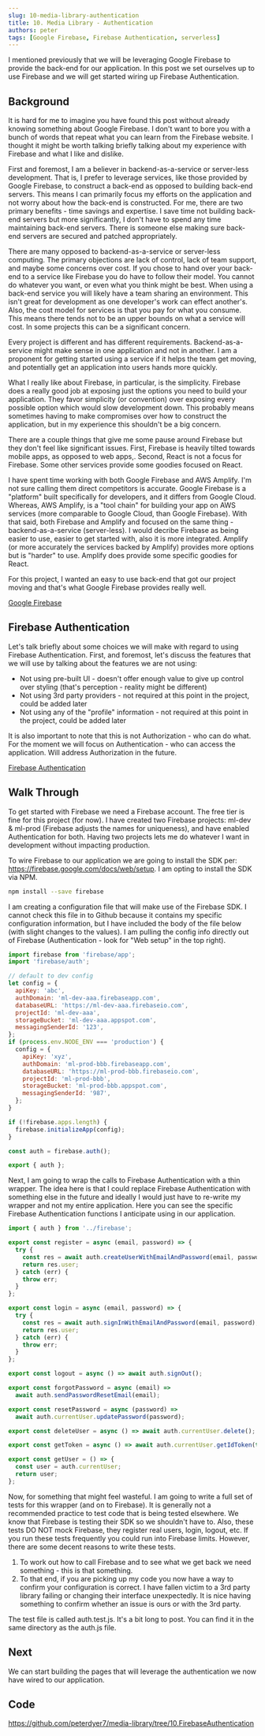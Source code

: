 ```yaml
---
slug: 10-media-library-authentication
title: 10. Media Library - Authentication
authors: peter
tags: [Google Firebase, Firebase Authentication, serverless]
---
```


I mentioned previously that we will be leveraging Google Firebase to provide the back-end for our application. In this post we set ourselves up to use Firebase and we will get started wiring up Firebase Authentication.

<!--truncate-->

## Background

It is hard for me to imagine you have found this post without already knowing something about Google Firebase. I don't want to bore you with a bunch of words that repeat what you can learn from the Firebase website. I thought it might be worth talking briefly talking about my experience with Firebase and what I like and dislike.

First and foremost, I am a believer in backend-as-a-service or server-less development. That is, I prefer to leverage services, like those provided by Google Firebase, to construct a back-end as opposed to building back-end servers. This means I can primarily focus my efforts on the application and not worry about how the back-end is constructed. For me, there are two primary benefits - time savings and expertise. I save time not building back-end servers but more significantly, I don't have to spend any time maintaining back-end servers. There is someone else making sure back-end servers are secured and patched appropriately.

There are many opposed to backend-as-a-service or server-less computing. The primary objections are lack of control, lack of team support, and maybe some concerns over cost. If you chose to hand over your back-end to a service like Firebase you do have to follow their model. You cannot do whatever you want, or even what you think might be best. When using a back-end service you will likely have a team sharing an environment. This isn't great for development as one developer's work can effect another's. Also, the cost model for services is that you pay for what you consume. This means there tends not to be an upper bounds on what a service will cost. In some projects this can be a significant concern.

Every project is different and has different requirements. Backend-as-a-service might make sense in one application and not in another. I am a proponent for getting started using a service if it helps the team get moving, and potentially get an application into users hands more quickly.

What I really like about Firebase, in particular, is the simplicity. Firebase does a really good job at exposing just the options you need to build your application. They favor simplicity (or convention) over exposing every possible option which would slow development down. This probably means sometimes having to make compromises over how to construct the application, but in my experience this shouldn't be a big concern.

There are a couple things that give me some pause around Firebase but they don't feel like significant issues. First, Firebase is heavily tilted towards mobile apps, as opposed to web apps,. Second, React is not a focus for Firebase. Some other services provide some goodies focused on React.

I have spent time working with both Google Firebase and AWS Amplify. I'm not sure calling them direct competitors is accurate. Google Firebase is a "platform" built specifically for developers, and it differs from Google Cloud. Whereas, AWS Amplify, is a "tool chain" for building your app on AWS services (more comparable to Google Cloud, than Google Firebase). With that said, both Firebase and Amplify and focused on the same thing - backend-as-a-service (server-less). I would decribe Firebase as being easier to use, easier to get started with, also it is more integrated. Amplify (or more accurately the services backed by Amplify) provides more options but is "harder" to use. Amplify does provide some specific goodies for React.

For this project, I wanted an easy to use back-end that got our project moving and that's what Google Firebase provides really well.

[Google Firebase](https://firebase.google.com/)

## Firebase Authentication

Let's talk briefly about some choices we will make with regard to using Firebase Authentication. First, and foremost, let's discuss the features that we will use by talking about the features we are not using:

- Not using pre-built UI - doesn't offer enough value to give up control over styling (that's perception - reality might be different)
- Not using 3rd party providers - not required at this point in the project, could be added later
- Not using any of the "profile" information - not required at this point in the project, could be added later

It is also important to note that this is not Authorization - who can do what. For the moment we will focus on Authentication - who can access the application. Will address Authorization in the future.

[Firebase Authentication](https://firebase.google.com/docs/auth/)

## Walk Through

To get started with Firebase we need a Firebase account. The free tier is fine for this project (for now). I have created two Firebase projects: ml-dev & ml-prod (Firebase adjusts the names for uniqueness), and have enabled Authentication for both. Having two projects lets me do whatever I want in development without impacting production.

To wire Firebase to our application we are going to install the SDK per: <https://firebase.google.com/docs/web/setup>. I am opting to install the SDK via NPM.

```bash
npm install --save firebase
```

I am creating a configuration file that will make use of the Firebase SDK. I cannot check this file in to Github because it contains my specific configuration information, but I have included the body of the file below (with slight changes to the values). I am pulling the config info directly out of Firebase (Authentication - look for "Web setup" in the top right).

```js title="firebase.js"
import firebase from 'firebase/app';
import 'firebase/auth';

// default to dev config
let config = {
  apiKey: 'abc',
  authDomain: 'ml-dev-aaa.firebaseapp.com',
  databaseURL: 'https://ml-dev-aaa.firebaseio.com',
  projectId: 'ml-dev-aaa',
  storageBucket: 'ml-dev-aaa.appspot.com',
  messagingSenderId: '123',
};
if (process.env.NODE_ENV === 'production') {
  config = {
    apiKey: 'xyz',
    authDomain: 'ml-prod-bbb.firebaseapp.com',
    databaseURL: 'https://ml-prod-bbb.firebaseio.com',
    projectId: 'ml-prod-bbb',
    storageBucket: 'ml-prod-bbb.appspot.com',
    messagingSenderId: '987',
  };
}

if (!firebase.apps.length) {
  firebase.initializeApp(config);
}

const auth = firebase.auth();

export { auth };
```

Next, I am going to wrap the calls to Firebase Authentication with a thin wrapper. The idea here is that I could replace Firebase Authentication with something else in the future and ideally I would just have to re-write my wrapper and not my entire application. Here you can see the specific Firebase Authentication functions I anticipate using in our application.

```js title="auth.js"
import { auth } from '../firebase';

export const register = async (email, password) => {
  try {
    const res = await auth.createUserWithEmailAndPassword(email, password);
    return res.user;
  } catch (err) {
    throw err;
  }
};

export const login = async (email, password) => {
  try {
    const res = await auth.signInWithEmailAndPassword(email, password);
    return res.user;
  } catch (err) {
    throw err;
  }
};

export const logout = async () => await auth.signOut();

export const forgotPassword = async (email) =>
  await auth.sendPasswordResetEmail(email);

export const resetPassword = async (password) =>
  await auth.currentUser.updatePassword(password);

export const deleteUser = async () => await auth.currentUser.delete();

export const getToken = async () => await auth.currentUser.getIdToken(true);

export const getUser = () => {
  const user = auth.currentUser;
  return user;
};
```

Now, for something that might feel wasteful. I am going to write a full set of tests for this wrapper (and on to Firebase). It is generally not a recommended practice to test code that is being tested elsewhere. We know that Firebase is testing their SDK so we shouldn't have to. Also, these tests DO NOT mock Firebase, they register real users, login, logout, etc. If you run these tests frequently you could run into Firebase limits. However, there are some decent reasons to write these tests.

1. To work out how to call Firebase and to see what we get back we need something - this is that something.
2. To that end, if you are picking up my code you now have a way to confirm your configuration is correct.
   I have fallen victim to a 3rd party library failing or changing their interface unexpectedly. It is nice having something to confirm whether an issue is ours or with the 3rd party.

The test file is called auth.test.js. It's a bit long to post. You can find it in the same directory as the auth.js file.

## Next

We can start building the pages that will leverage the authentication we now have wired to our application.

## Code

<https://github.com/peterdyer7/media-library/tree/10.FirebaseAuthentication>
